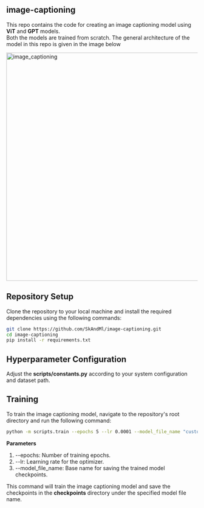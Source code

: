 ## image-captioning

This repo contains the code for creating an image captioning model using **ViT** and **GPT** models. <br>
Both the models are trained from scratch. The general architecture of the model in this repo is given in the image below


<img src="https://github.com/SkAndMl/image-captioning/assets/86184014/4e9f8531-728b-48c6-8f3c-93970c0837df" width="600" alt="image_captioning">

## Repository Setup

Clone the repository to your local machine and install the required dependencies using the following commands:

```bash
git clone https://github.com/SkAndMl/image-captioning.git
cd image-captioning
pip install -r requirements.txt
```

## Hyperparameter Configuration
Adjust the **scripts/constants.py** according to your system configuration and dataset path.

## Training
To train the image captioning model, navigate to the repository's root directory and run the following command:
```bash
python -m scripts.train --epochs 5 --lr 0.0001 --model_file_name "custom_caption_model"
```
**Parameters**
1. --epochs: Number of training epochs.
2. --lr: Learning rate for the optimizer.
3. --model_file_name: Base name for saving the trained model checkpoints.

This command will train the image captioning model and save the checkpoints in the **checkpoints** directory under the specified model file name.
